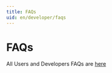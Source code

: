 ```yaml
---
title: FAQs
uid: en/developer/faqs
---
```


# FAQs

All Users and Developers FAQs are [here](xref:en/user-guide/installing/faq)